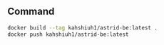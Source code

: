 
## Command

```bash
docker build --tag kahshiuh1/astrid-be:latest .
docker push kahshiuh1/astrid-be:latest
```